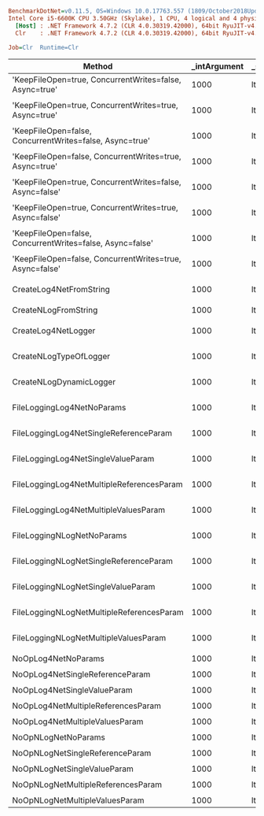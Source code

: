 ``` ini

BenchmarkDotNet=v0.11.5, OS=Windows 10.0.17763.557 (1809/October2018Update/Redstone5)
Intel Core i5-6600K CPU 3.50GHz (Skylake), 1 CPU, 4 logical and 4 physical cores
  [Host] : .NET Framework 4.7.2 (CLR 4.0.30319.42000), 64bit RyuJIT-v4.7.3416.0
  Clr    : .NET Framework 4.7.2 (CLR 4.0.30319.42000), 64bit RyuJIT-v4.7.3416.0

Job=Clr  Runtime=Clr  

```
|                                                    Method | _intArgument | _stringArgument |           Mean |          Error |         StdDev | Ratio | Rank |
|---------------------------------------------------------- |------------- |---------------- |---------------:|---------------:|---------------:|------:|-----:|
|   &#39;KeepFileOpen=true, ConcurrentWrites=false, Async=true&#39; |         1000 |     ltfdmhiubtc |   1,144.677 ns |     26.3805 ns |     77.7835 ns |  1.00 |    1 |
|                                                           |              |                 |                |                |                |       |      |
|    &#39;KeepFileOpen=true, ConcurrentWrites=true, Async=true&#39; |         1000 |     ltfdmhiubtc |   1,106.691 ns |     31.4041 ns |     87.5421 ns |  1.00 |    1 |
|                                                           |              |                 |                |                |                |       |      |
|  &#39;KeepFileOpen=false, ConcurrentWrites=false, Async=true&#39; |         1000 |     ltfdmhiubtc |   4,804.426 ns |    110.3406 ns |    103.2126 ns |  1.00 |    1 |
|                                                           |              |                 |                |                |                |       |      |
|   &#39;KeepFileOpen=false, ConcurrentWrites=true, Async=true&#39; |         1000 |     ltfdmhiubtc |   5,303.602 ns |    104.3022 ns |    102.4387 ns |  1.00 |    1 |
|                                                           |              |                 |                |                |                |       |      |
|  &#39;KeepFileOpen=true, ConcurrentWrites=false, Async=false&#39; |         1000 |     ltfdmhiubtc |   5,642.301 ns |     73.2291 ns |     68.4986 ns |  1.00 |    1 |
|                                                           |              |                 |                |                |                |       |      |
|   &#39;KeepFileOpen=true, ConcurrentWrites=true, Async=false&#39; |         1000 |     ltfdmhiubtc |  11,834.892 ns |     82.7578 ns |     77.4117 ns |  1.00 |    1 |
|                                                           |              |                 |                |                |                |       |      |
| &#39;KeepFileOpen=false, ConcurrentWrites=false, Async=false&#39; |         1000 |     ltfdmhiubtc | 731,250.539 ns | 14,612.0117 ns | 27,444.8998 ns |  1.00 |    1 |
|                                                           |              |                 |                |                |                |       |      |
|  &#39;KeepFileOpen=false, ConcurrentWrites=true, Async=false&#39; |         1000 |     ltfdmhiubtc | 730,271.927 ns | 11,330.0172 ns | 10,598.1051 ns |  1.00 |    1 |
|                                                           |              |                 |                |                |                |       |      |
|                                   CreateLog4NetFromString |         1000 |     ltfdmhiubtc |   1,470.662 ns |     19.9492 ns |     18.6605 ns |  1.00 |    1 |
|                                                           |              |                 |                |                |                |       |      |
|                                      CreateNLogFromString |         1000 |     ltfdmhiubtc |     228.774 ns |      2.1315 ns |      1.8895 ns |  1.00 |    1 |
|                                                           |              |                 |                |                |                |       |      |
|                                       CreateLog4NetLogger |         1000 |     ltfdmhiubtc |  21,046.294 ns |    284.1171 ns |    265.7633 ns |  1.00 |    1 |
|                                                           |              |                 |                |                |                |       |      |
|                                    CreateNLogTypeOfLogger |         1000 |     ltfdmhiubtc | 164,487.931 ns |  3,240.4372 ns |  3,031.1070 ns |  1.00 |    1 |
|                                                           |              |                 |                |                |                |       |      |
|                                   CreateNLogDynamicLogger |         1000 |     ltfdmhiubtc | 134,459.092 ns |  1,882.8663 ns |  1,761.2344 ns |  1.00 |    1 |
|                                                           |              |                 |                |                |                |       |      |
|                                FileLoggingLog4NetNoParams |         1000 |     ltfdmhiubtc |   8,251.032 ns |    109.3075 ns |    102.2463 ns |  1.00 |    1 |
|                                                           |              |                 |                |                |                |       |      |
|                    FileLoggingLog4NetSingleReferenceParam |         1000 |     ltfdmhiubtc |   8,260.452 ns |    145.9028 ns |    136.4776 ns |  1.00 |    1 |
|                                                           |              |                 |                |                |                |       |      |
|                        FileLoggingLog4NetSingleValueParam |         1000 |     ltfdmhiubtc |   8,378.693 ns |    121.3003 ns |    113.4643 ns |  1.00 |    1 |
|                                                           |              |                 |                |                |                |       |      |
|                 FileLoggingLog4NetMultipleReferencesParam |         1000 |     ltfdmhiubtc |   9,133.136 ns |     89.7420 ns |     79.5539 ns |  1.00 |    1 |
|                                                           |              |                 |                |                |                |       |      |
|                     FileLoggingLog4NetMultipleValuesParam |         1000 |     ltfdmhiubtc |   9,393.989 ns |    166.0347 ns |    155.3089 ns |  1.00 |    1 |
|                                                           |              |                 |                |                |                |       |      |
|                                FileLoggingNLogNetNoParams |         1000 |     ltfdmhiubtc |   6,061.837 ns |     69.5666 ns |     65.0726 ns |  1.00 |    1 |
|                                                           |              |                 |                |                |                |       |      |
|                    FileLoggingNLogNetSingleReferenceParam |         1000 |     ltfdmhiubtc |   6,458.201 ns |     94.5617 ns |     88.4530 ns |  1.00 |    1 |
|                                                           |              |                 |                |                |                |       |      |
|                        FileLoggingNLogNetSingleValueParam |         1000 |     ltfdmhiubtc |   6,460.859 ns |     95.5435 ns |     84.6969 ns |  1.00 |    1 |
|                                                           |              |                 |                |                |                |       |      |
|                 FileLoggingNLogNetMultipleReferencesParam |         1000 |     ltfdmhiubtc |   7,236.886 ns |     89.7334 ns |     83.9367 ns |  1.00 |    1 |
|                                                           |              |                 |                |                |                |       |      |
|                     FileLoggingNLogNetMultipleValuesParam |         1000 |     ltfdmhiubtc |   7,524.876 ns |     82.8979 ns |     77.5427 ns |  1.00 |    1 |
|                                                           |              |                 |                |                |                |       |      |
|                                       NoOpLog4NetNoParams |         1000 |     ltfdmhiubtc |      12.684 ns |      0.0795 ns |      0.0743 ns |  1.00 |    1 |
|                                                           |              |                 |                |                |                |       |      |
|                           NoOpLog4NetSingleReferenceParam |         1000 |     ltfdmhiubtc |      10.506 ns |      0.0571 ns |      0.0506 ns |  1.00 |    1 |
|                                                           |              |                 |                |                |                |       |      |
|                               NoOpLog4NetSingleValueParam |         1000 |     ltfdmhiubtc |      12.608 ns |      0.1012 ns |      0.0946 ns |  1.00 |    1 |
|                                                           |              |                 |                |                |                |       |      |
|                        NoOpLog4NetMultipleReferencesParam |         1000 |     ltfdmhiubtc |      48.858 ns |      0.3988 ns |      0.3730 ns |  1.00 |    1 |
|                                                           |              |                 |                |                |                |       |      |
|                            NoOpLog4NetMultipleValuesParam |         1000 |     ltfdmhiubtc |      69.463 ns |      0.9444 ns |      0.8834 ns |  1.00 |    1 |
|                                                           |              |                 |                |                |                |       |      |
|                                       NoOpNLogNetNoParams |         1000 |     ltfdmhiubtc |       2.073 ns |      0.0253 ns |      0.0225 ns |  1.00 |    1 |
|                                                           |              |                 |                |                |                |       |      |
|                           NoOpNLogNetSingleReferenceParam |         1000 |     ltfdmhiubtc |       2.625 ns |      0.0364 ns |      0.0340 ns |  1.00 |    1 |
|                                                           |              |                 |                |                |                |       |      |
|                               NoOpNLogNetSingleValueParam |         1000 |     ltfdmhiubtc |       2.281 ns |      0.0222 ns |      0.0208 ns |  1.00 |    1 |
|                                                           |              |                 |                |                |                |       |      |
|                        NoOpNLogNetMultipleReferencesParam |         1000 |     ltfdmhiubtc |      41.525 ns |      0.4481 ns |      0.4191 ns |  1.00 |    1 |
|                                                           |              |                 |                |                |                |       |      |
|                            NoOpNLogNetMultipleValuesParam |         1000 |     ltfdmhiubtc |      57.622 ns |      0.5341 ns |      0.4996 ns |  1.00 |    1 |
